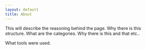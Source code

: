 ```yaml
---
layout: default
title: About
---
```

This will describe the reasoning behind the page. Why there is this structure. What are the categories. Why there is this and that etc..

What tools were used. 